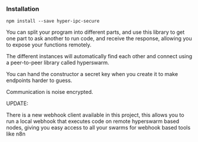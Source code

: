 ### Installation

```
npm install --save hyper-ipc-secure
```
You can split your program into different parts, and use this library to
get one part to ask another to run code, and receive the response, 
allowing you to expose your functions remotely.

The different instances will automatically find each other and connect using
a peer-to-peer library called hyperswarm.

You can hand the constructor a secret key when you create it to make endpoints
harder to guess.

Communication is noise encrypted.

UPDATE:

There is a new webhook client available in this project, this allows you to run
a local webhook that executes code on remote hyperswarm based nodes, giving you
easy access to all your swarms for webhook based tools like n8n
